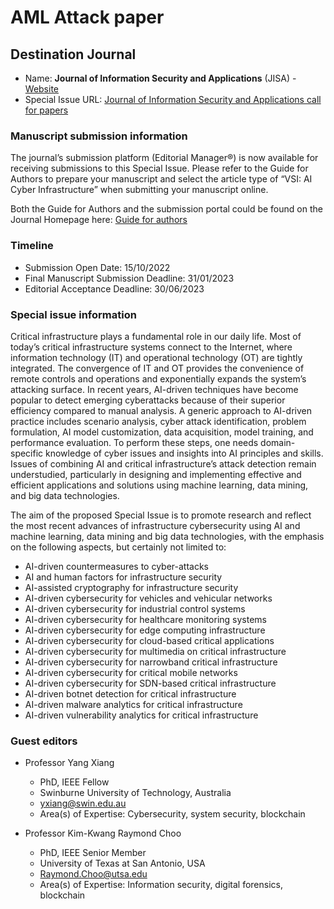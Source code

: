 # AML Attack paper

## Destination Journal

- Name: **Journal of Information Security and Applications** (JISA) - [Website](https://www.journals.elsevier.com/journal-of-information-security-and-applications)
- Special Issue URL: [Journal of Information Security and Applications call for papers](https://www.sciencedirect.com/journal/journal-of-information-security-and-applications/about/call-for-papers)

### Manuscript submission information

The journal’s submission platform (Editorial Manager®) is now available for receiving submissions to this Special Issue. Please refer to the Guide for Authors to prepare your manuscript and select the article type of “VSI: AI Cyber Infrastructure” when submitting your manuscript online.

Both the Guide for Authors and the submission portal could be found on the Journal Homepage here: [Guide for authors](https://www.elsevier.com/journals/journal-of-information-security-and-applications/2214-2126/guide-for-authors)

### Timeline

- Submission Open Date: 15/10/2022
- Final Manuscript Submission Deadline: 31/01/2023
- Editorial Acceptance Deadline: 30/06/2023

### Special issue information

Critical infrastructure plays a fundamental role in our daily life. Most of today’s critical infrastructure systems connect to the Internet, where information technology (IT) and operational technology (OT) are tightly integrated. The convergence of IT and OT provides the convenience of remote controls and operations and exponentially expands the system’s attacking surface. In recent years, AI-driven techniques have become popular to detect emerging cyberattacks because of their superior efficiency compared to manual analysis. A generic approach to AI-driven practice includes scenario analysis, cyber attack identification, problem formulation, AI model customization, data acquisition, model training, and performance evaluation. To perform these steps, one needs domain-specific knowledge of cyber issues and insights into AI principles and skills. Issues of combining AI and critical infrastructure’s attack detection remain understudied, particularly in designing and implementing effective and efficient applications and solutions using machine learning, data mining, and big data technologies.

The aim of the proposed Special Issue is to promote research and reflect the most recent advances of infrastructure cybersecurity using AI and machine learning, data mining and big data technologies, with the emphasis on the following aspects, but certainly not limited to:

- AI-driven countermeasures to cyber-attacks
- AI and human factors for infrastructure security
- AI-assisted cryptography for infrastructure security
- AI-driven cybersecurity for vehicles and vehicular networks
- AI-driven cybersecurity for industrial control systems
- AI-driven cybersecurity for healthcare monitoring systems
- AI-driven cybersecurity for edge computing infrastructure
- AI-driven cybersecurity for cloud-based critical applications
- AI-driven cybersecurity for multimedia on critical infrastructure
- AI-driven cybersecurity for narrowband critical infrastructure
- AI-driven cybersecurity for critical mobile networks
- AI-driven cybersecurity for SDN-based critical infrastructure
- AI-driven botnet detection for critical infrastructure
- AI-driven malware analytics for critical infrastructure
- AI-driven vulnerability analytics for critical infrastructure

### Guest editors

- Professor Yang Xiang
  - PhD, IEEE Fellow
  - Swinburne University of Technology, Australia
  - yxiang@swin.edu.au
  - Area(s) of Expertise: Cybersecurity, system security, blockchain

- Professor Kim-Kwang Raymond Choo
  - PhD, IEEE Senior Member
  - University of Texas at San Antonio, USA
  - Raymond.Choo@utsa.edu
  - Area(s) of Expertise: Information security, digital forensics, blockchain

